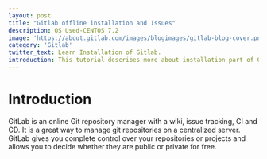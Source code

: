 ```yaml
---
layout: post
title: "Gitlab offline installation and Issues"
description: OS Used-CENTOS 7.2
image: 'https://about.gitlab.com/images/blogimages/gitlab-blog-cover.png'
category: 'Gitlab'
twitter_text: Learn Installation of Gitlab.
introduction: This tutorial describes more about installation part of Gitlab in offline mode on CENTOS 7.2. Issues while installation will also be discussed .
---
```

# Introduction
GitLab is an online Git repository manager with a wiki, issue tracking, CI and CD. It is a great way to manage git repositories on a centralized server. GitLab gives you complete control over your repositories or projects and allows you to decide whether they are public or private for free.
